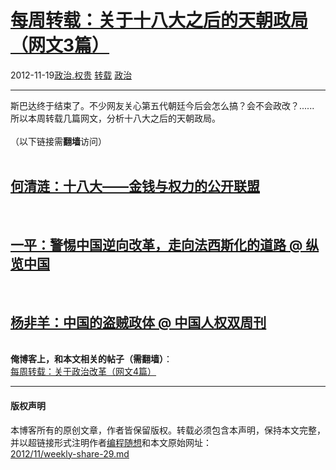 <!DOCTYPE html>
<html xmlns="http://www.w3.org/1999/xhtml" xml:lang="zh-CN">
<head>
<meta http-equiv="Content-Type" content="text/html; charset=utf-8" />
<meta name="generator" content="Python script by program.think@gmail.com" />
<meta name="provider" content="program-think.blogspot.com" />
<link type="text/css" rel="stylesheet" href="../../css/program-think.css" />
<title>每周转载：关于十八大之后的天朝政局（网文3篇） - 编程随想的博客</title>
</head>
<body>
<div id="main" style="width:100%;">
<h1><a href="../../index.md" title="回到首页">每周转载：关于十八大之后的天朝政局（网文3篇）</a></h1>
<div class="post-info"><span class="date-header">2012-11-19</span><a href="../../tags/E694BFE6B2BB.E69D83E8B4B5.md" class="tag">政治.权贵</a> <a href="../../tags/E8BDACE8BDBD.md" class="tag">转载</a> <a href="../../tags/E694BFE6B2BB.md" class="tag">政治</a> </div>
<hr>
<div class="post">
斯巴达终于结束了。不少网友关心第五代朝廷今后会怎么搞？会不会政改？......<br />所以本周转载几篇网文，分析十八大之后的天朝政局。<br /><br />（以下链接需<b>翻墙</b>访问）<a name='more'></a><!--program-think--><br /><br /><h2><a href="https://plus.google.com/u/0/113559088971921339544/posts/VANXjvuD9Hf" target="_blank" rel="nofollow">何清涟：十八大——金钱与权力的公开联盟</a></h2><br /><h2><a href="https://plus.google.com/u/0/113559088971921339544/posts/TAUHpuCVUSW" target="_blank" rel="nofollow">一平：警惕中国逆向改革，走向法西斯化的道路 @ 纵览中国</a></h2><br /><h2><a href="https://plus.google.com/u/0/113559088971921339544/posts/R99tQHRRiDe" target="_blank" rel="nofollow">杨非羊：中国的盗贼政体 @ 中国人权双周刊</a></h2><br /><b>俺博客上，和本文相关的帖子（需翻墙）</b>：<br /><a href="../../2012/05/weekly-share-3.md">每周转载：关于政治改革（网文4篇）</a><br /><div class="blogger-post-footer">
</div>
<hr>
<div class="copyright">
<h4>版权声明</h4>
本博客所有的原创文章，作者皆保留版权。转载必须包含本声明，保持本文完整，并以超链接形式注明作者<a href="mailto:program.think@gmail.com">编程随想</a>和本文原始网址：<br>
<a href="2012/11/weekly-share-29.md">2012/11/weekly-share-29.md</a>
</div>
</div>
</body>
</html>
